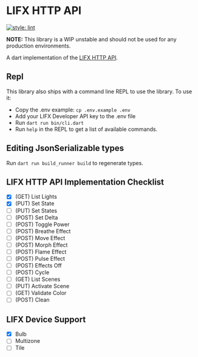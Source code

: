 # LIFX HTTP API

[![style: lint](https://img.shields.io/badge/style-lint-4BC0F5.svg)](https://pub.dev/packages/lint)

**NOTE:** This library is a WIP unstable and should not be used for any production
environments.

A dart implementation of the [LIFX HTTP
API](https://api.developer.lifx.com/docs/introduction).

## Repl

This library also ships with a command line REPL to use the library. To use it:

- Copy the .env example: `cp .env.example .env`
- Add your LIFX Developer API key to the .env file
- Run `dart run bin/cli.dart`
- Run `help` in the REPL to get a list of available commands.

## Editing JsonSerializable types

Run `dart run build_runner build` to regenerate types.

## LIFX HTTP API Implementation Checklist

- [x] (GET) List Lights
- [x] (PUT) Set State
- [ ] (PUT) Set States
- [ ] (POST) Set Delta
- [ ] (POST) Toggle Power
- [ ] (POST) Breathe Effect
- [ ] (POST) Move Effect
- [ ] (POST) Morph Effect
- [ ] (POST) Flame Effect
- [ ] (POST) Pulse Effect
- [ ] (POST) Effects Off
- [ ] (POST) Cycle
- [ ] (GET) List Scenes
- [ ] (PUT) Activate Scene
- [ ] (GET) Validate Color
- [ ] (POST) Clean

## LIFX Device Support

- [x] Bulb
- [ ] Multizone
- [ ] Tile
